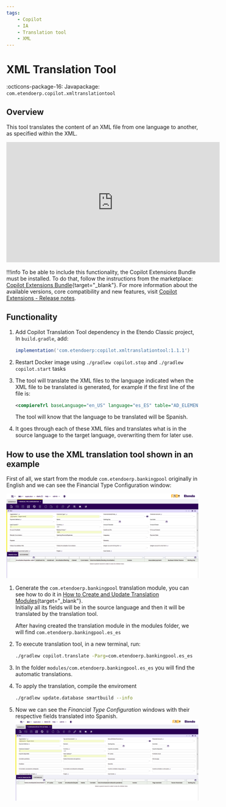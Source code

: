 ```yaml
---
tags:
    - Copilot
    - IA
    - Translation tool
    - XML
---
```


#  XML Translation Tool

:octicons-package-16: Javapackage: `com.etendoerp.copilot.xmltranslationtool`

## Overview

This tool translates the content of an XML file from one language to another, as specified within the XML.  

<iframe width="560" height="315" src="https://www.youtube.com/embed/vu-eQDqZpKY?si=E5JPpLafZG04-tJP" title="YouTube video player" frameborder="0" allow="accelerometer; autoplay; clipboard-write; encrypted-media; gyroscope; picture-in-picture; web-share" allowfullscreen></iframe>

!!!info
    To be able to include this functionality, the Copilot Extensions Bundle must be installed. To do that, follow the instructions from the marketplace: [Copilot Extensions Bundle](https://marketplace.etendo.cloud/?#/product-details?module=82C5DA1B57884611ABA8F025619D4C05){target="\_blank"}. For more information about the available versions, core compatibility and new features, visit [Copilot Extensions - Release notes](../../../whats-new/release-notes/etendo-copilot/bundles/release-notes.md).

## Functionality

1. Add Copilot Translation Tool dependency in the Etendo Classic project, In `build.gradle`, add:
    ```groovy
    implementation('com.etendoerp:copilot.xmltranslationtool:1.1.1')

2. Restart Docker image using `./gradlew copilot.stop` and `./gradlew copilot.start` tasks

3. The tool will translate the XML files to the language indicated when the XML file to be translated is generated, for example if the first line of the file is:

    ```xml
    <compiereTrl baseLanguage="en_US" language="es_ES" table="AD_ELEMENT" version="">
    ```

    The tool will know that the language to be translated will be Spanish.

4. It goes through each of these XML files and translates what is in the source language to the target language, overwriting them for later use.

## How to use the XML translation tool shown in an example

First of all, we start from the module `com.etendoerp.bankingpool` originally in English and we can see the Financial Type Configuration window:

![](../../../assets/developer-guide/etendo-copilot/getting-started/banking-pool-en.png)

1. Generate the `com.etendoerp.bankingpool` translation module, you can see how to do it in [How to Create and Update Translation Modules](../../../developer-guide/etendo-classic/how-to-guides/how-to-create-and-update-translation-modules.md){target="_blank"}. <br> Initially all its fields will be in the source language and then it will be translated by the translation tool.
  
    After having created the translation module in the modules folder, we will find `com.etendoerp.bankingpool.es_es`

2.  To execute translation tool, in a new terminal, run:
    ``` bash title="Terminal"
    ./gradlew copilot.translate -Parg=com.etendoerp.bankingpool.es_es
    ```

3. In the folder ```modules/com.etendoerp.bankingpool.es_es``` you will find the automatic translations.

4. To apply the translation, compile the enviroment
    ``` bash title="Terminal"
    ./gradlew update.database smartbuild --info
    ```

5. Now we can see the *Financial Type Configuration* windows with their respective fields translated into Spanish.
    ![](../../../assets/developer-guide/etendo-copilot/getting-started/banking-pool-es.png)